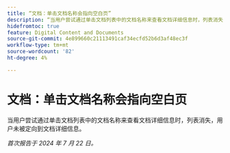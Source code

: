```yaml
---
title: “文档：单击文档名称会指向空白页”
description: “当用户尝试通过单击文档列表中的文档名称来查看文档详细信息时，列表消失，用户未被定向到文档详细信息。”
hidefromtoc: true
feature: Digital Content and Documents
source-git-commit: 4e899660c21113491caf34ecfd52b6d3af48ec3f
workflow-type: tm+mt
source-wordcount: '82'
ht-degree: 4%

---
```



# 文档：单击文档名称会指向空白页

当用户尝试通过单击文档列表中的文档名称来查看文档详细信息时，列表消失，用户未被定向到文档详细信息。

_首次报告于 2024 年 7 月 22 日。_
